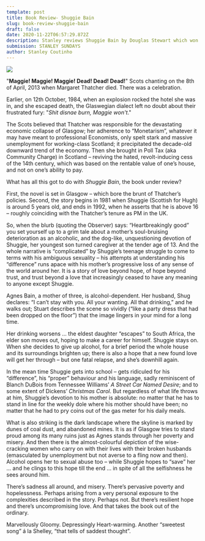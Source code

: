 ```yaml
---
template: post
title: Book Review- Shuggie Bain
slug: book-review-shuggie-bain
draft: false
date: 2020-11-22T06:57:29.872Z
description: Stanley reviews Shuggie Bain by Douglas Stewart which won the 2020 Booker Prize
submission: STANLEY SUNDAYS
author: Stanley Coutinho
---
```

![](/media/41scw9fkltl._sx323_bo1-204-203-200_.jpg)

"**Maggie! Maggie! Maggie! Dead! Dead! Dead!**" Scots chanting on the 8th of April, 2013 when Margaret Thatcher died. There was a celebration.

Earlier, on 12th October, 1984, when an explosion rocked the hotel she was in, and she escaped death, the Glaswegian dialect left no doubt about their frustrated fury: "*Shit disnae burn, Maggie won't*."

The Scots believed that Thatcher was responsible for the devastating economic collapse of Glasgow; her adherence to “Monetarism”, whatever it may have meant to professional Economists, only spelt stark and massive unemployment for working-class Scotland; it precipitated the decade-old downward trend of the economy. Then she brought in Poll Tax (aka Community Charge) in Scotland – reviving the hated, revolt-inducing cess of the 14th century, which was based on the rentable value of one’s house, and not on one’s ability to pay.

What has all this got to do with *Shuggie Bain*, the book under review?

First, the novel is set in Glasgow – which bore the brunt of Thatcher’s policies. Second, the story begins in 1981 when Shuggie (Scottish for Hugh) is around 5 years old, and ends in 1992, when he asserts that he is above 16 – roughly coinciding with the Thatcher’s tenure as PM in the UK.

So, when the blurb (quoting the Observer) says: “Heartbreakingly good” you set yourself up to a grim tale about a mother’s soul-bruising deterioration as an alcoholic, and the dog-like, unquestioning devotion of Shuggie, her youngest son turned caregiver at the tender age of 13. And the whole narrative is “complicated” by Shuggie’s teenage struggle to come to terms with his ambiguous sexuality – his attempts at understanding his “difference” runs apace with his mother’s progressive loss of any sense of the world around her. It is a story of love beyond hope, of hope beyond trust, and trust beyond a love that increasingly ceased to have any meaning to anyone except Shuggie.

Agnes Bain, a mother of three, is alcohol-dependent. Her husband, Shug declares: “I can’t stay with you. All your wanting. All that drinking,” and he walks out; Stuart describes the scene so vividly (“like a party dress that had been dropped on the floor”) that the image lingers in your mind for a long time.

Her drinking worsens … the eldest daughter “escapes” to South Africa, the elder son moves out, hoping to make a career for himself. Shuggie stays on. When she decides to give up alcohol, for a brief period the whole house and its surroundings brighten up; there is also a hope that a new found love will get her through – but one fatal relapse, and she’s downhill again.

In the mean time Shuggie gets into school – gets ridiculed for his “difference”, his “proper” behaviour and his language, sadly reminiscent of Blanch DuBois from Tennessee Williams’ *A Street Car Named Desire*; and to some extent of Dickens’ *Christmas Carol*. But regardless of what life throws at him, Shuggie’s devotion to his mother is absolute: no matter that he has to stand in line for the weekly dole where his mother should have been; no matter that he had to pry coins out of the gas meter for his daily meals.

What is also striking is the dark landscape where the skyline is marked by dunes of coal dust, and abandoned mines. It is as if Glasgow tries to stand proud among its many ruins just as Agnes stands through her poverty and misery. And then there is the almost-colourful depiction of the wise-cracking women who carry on with their lives with their broken husbands (emasculated by unemployment but not averse to a fling now and then). Alcohol opens her to sexual abuse too – while Shuggie hopes to “save” her … and he clings to this hope till the end ... in spite of all the selfishness he sees around him.

There’s sadness all around, and misery. There’s pervasive poverty and hopelessness. Perhaps arising from a very personal exposure to the complexities described in the story. Perhaps not. But there’s resilient hope and there’s uncompromising love. And that takes the book out of the ordinary.

Marvellously Gloomy. Depressingly Heart-warming. Another “sweetest song” á la Shelley, “that tells of saddest thought”.